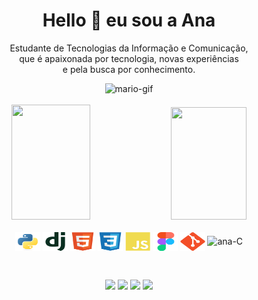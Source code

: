 <h1 display:"flex" align="center"> Hello 👋 eu sou a Ana </h1>

<div display:"flex" align="center">
      <p width=50%> Estudante de Tecnologias da Informação e Comunicação, <br> que é apaixonada por tecnologia, novas experiências  <br> e pela busca por conhecimento. </p> 
      <img alt="mario-gif" height="30%" width="30%" src="https://i.pinimg.com/564x/17/6a/52/176a52cb12e9ffc2962c742d853a0a85.jpg">
</div>
                                                                                                           
<br />
                                                                                                           
<div align="center" width="100%">
  <img height="184em" width="50%" src="https://github-readme-stats.vercel.app/api?username=Anacssouza&show_icons=true&theme=omni&hide_border=false&include_all_commits=true&count_private=true&rank_icon=github"/>
  <img height="180em" width="49%" src="https://github-readme-stats.vercel.app/api/top-langs/?username=Anacssouza&theme=omni&hide_border=false&include_all_commits=true&count_private=true&layout=compact"/>
</div>
 
<div style="display: inline_block" align="center"><br>
  <img align="center" alt="ana-Python" height="30" width="40" src="https://raw.githubusercontent.com/devicons/devicon/master/icons/python/python-original.svg">
      <img align="center" alt="ana-Python" height="30" width="40" src="https://raw.githubusercontent.com/devicons/devicon/master/icons/django/django-plain.svg">
  <img align="center" alt="ana-HTML" height="30" width="40" src="https://raw.githubusercontent.com/devicons/devicon/master/icons/html5/html5-original.svg">
  <img align="center" alt="ana-CSS" height="30" width="40" src="https://raw.githubusercontent.com/devicons/devicon/master/icons/css3/css3-original.svg">
      <img align="center" alt="ana-Js" height="30" width="40" src="https://raw.githubusercontent.com/devicons/devicon/master/icons/javascript/javascript-plain.svg">
      <img align="center" alt="ana-Python" height="30" width="40" src="https://raw.githubusercontent.com/devicons/devicon/master/icons/figma/figma-original.svg">
      <img align="center" alt="ana-Python" height="30" width="40" src="https://raw.githubusercontent.com/devicons/devicon/master/icons/git/git-original.svg">
  <img align="center" alt="ana-C" height="30" width="40" src="https://cdn.jsdelivr.net/gh/devicons/devicon/icons/c/c-original.svg" />
</div>

  ##
  
<br>
<div align="center">
  <a href="https://www.instagram.com/anacarolinassouza_/" target="_blank"><img src="https://img.shields.io/badge/-Instagram-%23E4405F?style=for-the-badge&logo=instagram&logoColor=white" target="_blank"></a>
 <a href="https://t.me/anacssouzaa" target="_blank"><img src="https://img.shields.io/badge/Telegram-2CA5E0?style=for-the-badge&logo=telegram&logoColor=white" target="_blank"></a> 
  <a href = "mailto:anacsilveirasouza@gmail.com"><img src="https://img.shields.io/badge/Gmail-D14836?style=for-the-badge&logo=gmail&logoColor=white" target="_blank"></a>
  <a href="https://www.linkedin.com/in/ana-carolina-souza-b25389218/" target="_blank"><img src="https://img.shields.io/badge/-LinkedIn-%230077B5?style=for-the-badge&logo=linkedin&logoColor=white" target="_blank"></a> 
</div>
